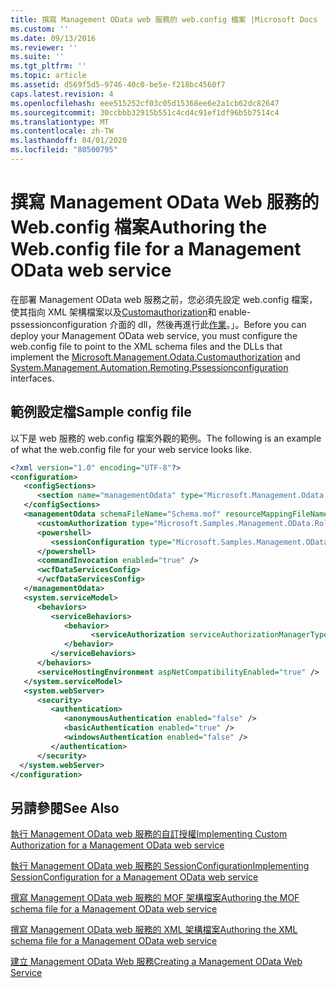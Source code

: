 ```yaml
---
title: 撰寫 Management OData web 服務的 web.config 檔案 |Microsoft Docs
ms.custom: ''
ms.date: 09/13/2016
ms.reviewer: ''
ms.suite: ''
ms.tgt_pltfrm: ''
ms.topic: article
ms.assetid: d569f5d5-9746-40c0-be5e-f218bc4560f7
caps.latest.revision: 4
ms.openlocfilehash: eee515252cf03c05d15368ee6e2a1cb62dc82647
ms.sourcegitcommit: 30ccbbb32915b551c4cd4c91ef1df96b5b7514c4
ms.translationtype: MT
ms.contentlocale: zh-TW
ms.lasthandoff: 04/01/2020
ms.locfileid: "80500795"
---
```

# <a name="authoring-the-webconfig-file-for-a-management-odata-web-service"></a><span data-ttu-id="1e5b0-102">撰寫 Management OData Web 服務的 Web.config 檔案</span><span class="sxs-lookup"><span data-stu-id="1e5b0-102">Authoring the Web.config file for a Management OData web service</span></span>

<span data-ttu-id="1e5b0-103">在部署 Management OData web 服務之前，您必須先設定 web.config 檔案，使其指向 XML 架構檔案以及[Customauthorization](/dotnet/api/Microsoft.Management.Odata.CustomAuthorization)和 enable-pssessionconfiguration 介面的 dll，然後再進行此[作業](/dotnet/api/System.Management.Automation.Remoting.PSSessionConfiguration)。」。</span><span class="sxs-lookup"><span data-stu-id="1e5b0-103">Before you can deploy your Management OData web service, you must configure the web.config file to point to the XML schema files and the DLLs that implement the [Microsoft.Management.Odata.Customauthorization](/dotnet/api/Microsoft.Management.Odata.CustomAuthorization) and [System.Management.Automation.Remoting.Pssessionconfiguration](/dotnet/api/System.Management.Automation.Remoting.PSSessionConfiguration) interfaces.</span></span>

## <a name="sample-config-file"></a><span data-ttu-id="1e5b0-104">範例設定檔</span><span class="sxs-lookup"><span data-stu-id="1e5b0-104">Sample config file</span></span>

<span data-ttu-id="1e5b0-105">以下是 web 服務的 web.config 檔案外觀的範例。</span><span class="sxs-lookup"><span data-stu-id="1e5b0-105">The following is an example of what the web.config file for your web service looks like.</span></span>

```xml
<?xml version="1.0" encoding="UTF-8"?>
<configuration>
   <configSections>
      <section name="managementOdata" type="Microsoft.Management.Odata.Core.DSConfiguration, Microsoft.Management.OData, Version=3.0.0.0, Culture=neutral, PublicKeyToken=31bf3856ad364e35, processorArchitecture=MSIL" />
   </configSections>
   <managementOdata schemaFileName="Schema.mof" resourceMappingFileName="Schema.xml">
      <customAuthorization type="Microsoft.Samples.Management.OData.RoleBasedPlugins.CustomAuthorization" assembly=".\Microsoft.Samples.Management.OData.RoleBasedPlugins.dll" />
      <powershell>
         <sessionConfiguration type="Microsoft.Samples.Management.OData.RoleBasedPlugins.SessionConfiguration" assembly=".\Microsoft.Samples.Management.OData.RoleBasedPlugins.dll" />
      </powershell>
      <commandInvocation enabled="true" />
      <wcfDataServicesConfig>
      </wcfDataServicesConfig>
   </managementOdata>
   <system.serviceModel>
      <behaviors>
         <serviceBehaviors>
            <behavior>
                  <serviceAuthorization serviceAuthorizationManagerType="Microsoft.Management.Odata.Core.CustomAuthorizationManager, Microsoft.Management.OData, Version=3.0.0.0, Culture=neutral, PublicKeyToken=31bf3856ad364e35" />
            </behavior>
         </serviceBehaviors>
      </behaviors>
      <serviceHostingEnvironment aspNetCompatibilityEnabled="true" />
   </system.serviceModel>
   <system.webServer>
      <security>
         <authentication>
            <anonymousAuthentication enabled="false" />
            <basicAuthentication enabled="true" />
            <windowsAuthentication enabled="false" />
         </authentication>
      </security>
  </system.webServer>
</configuration>

```

## <a name="see-also"></a><span data-ttu-id="1e5b0-106">另請參閱</span><span class="sxs-lookup"><span data-stu-id="1e5b0-106">See Also</span></span>

[<span data-ttu-id="1e5b0-107">執行 Management OData web 服務的自訂授權</span><span class="sxs-lookup"><span data-stu-id="1e5b0-107">Implementing Custom Authorization for a Management OData web service</span></span>](./implementing-custom-authorization-for-a-management-odata-web-service.md)

[<span data-ttu-id="1e5b0-108">執行 Management OData web 服務的 SessionConfiguration</span><span class="sxs-lookup"><span data-stu-id="1e5b0-108">Implementing SessionConfiguration for a Management OData web service</span></span>](./implementing-sessionconfiguration-for-a-management-odata-web-service.md)

[<span data-ttu-id="1e5b0-109">撰寫 Management OData web 服務的 MOF 架構檔案</span><span class="sxs-lookup"><span data-stu-id="1e5b0-109">Authoring the MOF schema file for a Management OData web service</span></span>](./authoring-the-mof-schema-file-for-a-management-odata-web-service.md)

[<span data-ttu-id="1e5b0-110">撰寫 Management OData web 服務的 XML 架構檔案</span><span class="sxs-lookup"><span data-stu-id="1e5b0-110">Authoring the XML schema file for a Management OData web service</span></span>](./authoring-the-xml-schema-file-for-a-management-odata-web-service.md)

[<span data-ttu-id="1e5b0-111">建立 Management OData Web 服務</span><span class="sxs-lookup"><span data-stu-id="1e5b0-111">Creating a Management OData Web Service</span></span>](./creating-a-management-odata-web-service.md)